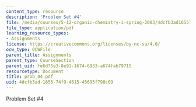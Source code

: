 ```yaml
---
content_type: resource
description: 'Problem Set #4'
file: /media/courses/5-12-organic-chemistry-i-spring-2003/4dcfb3ad165574f9461545695f798c09_prob_04.pdf
file_type: application/pdf
learning_resource_types:
- Assignments
license: https://creativecommons.org/licenses/by-nc-sa/4.0/
ocw_type: OCWFile
parent_title: Assignments
parent_type: CourseSection
parent_uid: fe6d75e3-8e91-1674-6933-a674fab79715
resourcetype: Document
title: prob_04.pdf
uid: 4dcfb3ad-1655-74f9-4615-45695f798c09
---
```

Problem Set #4